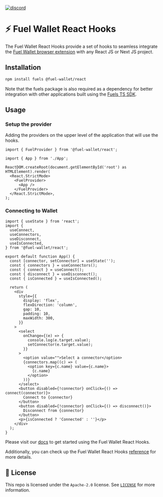 [![discord](https://img.shields.io/badge/chat%20on-discord-orange?&logo=discord&logoColor=ffffff&color=7389D8&labelColor=6A7EC2)](https://discord.gg/xfpK4Pe)

# ⚡️ Fuel Wallet React Hooks

The Fuel Wallet React Hooks provide a set of hooks to seamless integrate the [Fuel Wallet browser extension](https://wallet.fuel.network) with any React JS or Next JS project.

## Installation

```bash
npm install fuels @fuel-wallet/react
```

Note that the fuels package is also required as a dependency for better integration with other applications built using the [Fuels TS SDK](https://github.com/FuelLabs/fuels-ts).

## Usage

### Setup the provider

Adding the providers on the upper level of the application that will use the hooks.

```tsx
import { FuelProvider } from '@fuel-wallet/react';

import { App } from './App';

ReactDOM.createRoot(document.getElementById('root') as HTMLElement).render(
  <React.StrictMode>
    <FuelProvider>
      <App />
    </FuelProvider>
  </React.StrictMode>,
);
```

### Connecting to Wallet

```tsx
import { useState } from 'react';
import {
  useConnect,
  useConnectors,
  useDisconnect,
  useIsConnected,
} from '@fuel-wallet/react';

export default function App() {
  const [connector, setConnector] = useState('');
  const { connectors } = useConnectors();
  const { connect } = useConnect();
  const { disconnect } = useDisconnect();
  const { isConnected } = useIsConnected();

  return (
    <div
      style={{
        display: 'flex',
        flexDirection: 'column',
        gap: 10,
        padding: 10,
        maxWidth: 300,
      }}
    >
      <select
        onChange={(e) => {
          console.log(e.target.value);
          setConnector(e.target.value);
        }}
      >
        <option value="">Select a connector</option>
        {connectors.map((c) => (
          <option key={c.name} value={c.name}>
            {c.name}
          </option>
        ))}
      </select>
      <button disabled={!connector} onClick={() => connect(connector)}>
        Connect to {connector}
      </button>
      <button disabled={!connector} onClick={() => disconnect()}>
        Disconnect from {connector}
      </button>
      <p>{isConnected ? 'Connected' : ''}</p>
    </div>
  );
}
```

Please visit our [docs](https://docs.fuel.network/docs/wallet/dev/getting-started/) to get started using the Fuel Wallet React Hooks.

Additionally, you can check up the Fuel Wallet React Hooks [reference](https://docs.fuel.network/docs/wallet/dev/hooks-reference/) for more details.

## 📜 License

This repo is licensed under the `Apache-2.0` license. See [`LICENSE`](./LICENSE) for more information.
